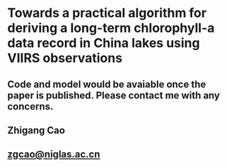 
# Towards a practical algorithm for deriving a long-term chlorophyll-a data record in China lakes using VIIRS observations

## Code and model would be avaiable once the paper is published. Please contact me with any concerns.
## Zhigang Cao
## zgcao@niglas.ac.cn
